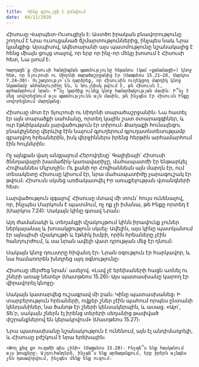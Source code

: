 ```yaml
---
title:  Կինը զրույցի է բռնվում
date:  04/11/2020
---
```


Հիսուսը Վարպետ-Ուսուցիչն է։ Աստծո իրական բնավորությունը շողում է Նրա ուսուցանած ճշմարտություններից, ինչպես նաև Նրա կյանքից։ Այսպիսով, Ավետարանի այս պատմությունը նշանակալից է հենց միայն ցույց տալով, որ երբ որ ինչ-որ մեկը խոսում է Հիսուսի հետ, Նա լսում է։

`Կարդացե՛ք Հիսուսի հանդիպման պատմությունը հեթանոս (կամ «քանանացի») կնոջ հետ, որ Տյուրոսի ու Սիդոնի տարածաշրջանից էր (Մատթեոս 15.21–28, Մարկոս 7.24–30)։ Ուշադրությո՛ւն դարձրեք, որ Հիսուսին ուղեկցող մարդիկ կնոջ նկատմամբ անհանդուրժող են, և նույնիսկ թվում է, թե Հիսուսն է, արհամարհում նրան։ Ի՞նչ կարծիք ունեք կնոջ համարձակության մասին։ Ի՞նչ է մեզ սովորեցնում այս պատմությունն այն մասին, թե ինչպես էր Հիսուսն Ինքը սովորեցնում մարդկանց։`

Հիսուսը մոտ էր Տյուրոսի ու Սիդոնի տարածաշրջանին։ Նա հատել էր այն տարածքի սահմանը, որտեղ կային շատ օտարազգիներ, և ուր էթնիկական լարվածություն էր տիրում։ Քաղաքի հունալեզու բնակիչները վերևից էին նայում գյուղերում գյուղատնտեսությամբ զբաղվող հրեաներին, իսկ վերջիններս իրենց հերթին արհամարհում էին հույներին։

Ոչ այնքան վաղ անցյալում Հերովդեսը՝ Գալիլեայի՝ Հիսուսի ծննդավայրի խամաճիկ-կառավարիչը, մահապատժի էր ենթարկել Հովհաննես Մկրտչին։ Ու քանի որ Հովհաննեսն այն մարդն էր, ում տեսակետը Հիսուսը կիսում էր, նրա մահապատիժը չարագուշակ էր թվում։ Հիսուսն սկսեց առճակատվել Իր առաքելության վտանգների հետ։

Լարվածություն զգալով՝ Հիսուսը մտավ մի տուն՝ հույս ունենալով, որ, ինչպես Մարկոսն է պատմում, ոչ ոք չի իմանա, թե Ինքը որտեղ է (Մարկոս 7.24): Սակայն կինը գտավ Նրան։

Այդ ժամանակի և տեղանքի մշակույթում կինն իրավունք չուներ ներկայանալ և խոսակցություն սկսել։ Ավելին, այս կինը պատկանում էր այնպիսի մշակույթի և էթնիկ խմբի, որին հրեաները չէին հանդուրժում, և սա նրան ավելի վատ դրության մեջ էր դնում։

Սակայն կնոջ դուստրը հիվանդ էր։ Նրան օգություն էր հարկավոր, և նա համառորեն խնդրեց այդ օգնությունը։

Հիսուսը մերժեց նրան՝ ասելով. «Լավ չէ երեխաների հացն առնել ու շների առաջ նետել» (Մատթեոս 15.26)։ Այս պատասխանը կարող էր վիրավորել կնոջը։

Սակայն կատարվեց ուշագրավ մի բան։ Կինը պատասխանեց։ Ի տարբերություն հրեաների, ովքեր շներ չէին պահում որպես ընտանի կենդանիներ, նա ծանոթ էր շների կենսակերպին, և ասաց. «Այո՛, Տե՛ր, սակայն շներն էլ իրենց տերերի սեղանից թափված փշրանքներով են կերակրվում» (Մատթեոս 15.27)։

Նրա պատասխանը նշանակություն է ունենում, այն էլ անդիմադրելի, և Հիսուսը բժշկում է նրա երեխային։

`«Թող քեզ քո ուզածի պես լինի» (Մատթեոս 15.28)։ Ինչպե՞ս ենք հասկանում այս խոսքերը։ Այդուհանդերձ, ինչպե՞ս ենք արձագանքում, երբ իրերն այնպես չեն դասավորվում, ինչպես մենք ենք ուզում։`